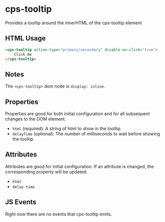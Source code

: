 # cps-tooltip
Provides a tooltip around the innerHTML of the cps-tooltip element

## HTML Usage
```html
<cps-tooltip action-type="primary|secondary" disable-on-click="true">
	Click me
</cps-tooltip>
```

## Notes
The `<cps-tooltip>` dom node is `display: inline`.

## Properties
Properties are good for both initial configuration and for all subsequent changes to the DOM element.
- `html` (required): A string of html to show in the tooltip.
- `delayTime` (optional): The number of milliseconds to wait before showing the tooltip.

## Attributes
Attributes are good for initial configuration. If an attribute is changed, the corresponding property will be updated.
- `html`
- `delay-time`

## JS Events
Right now there are no events that cps-tooltip emits.
